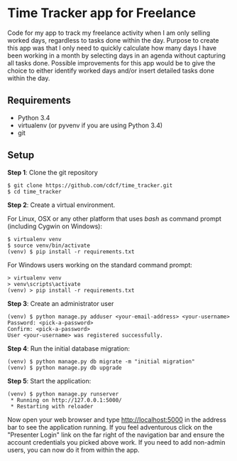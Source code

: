 Time Tracker app for Freelance
==============================

Code for my app to track my freelance activity when I am only selling worked days, regardless to tasks done within the
day. Purpose to create this app was that I only need to quickly calculate how many days I have been working in a
month by selecting days in an agenda without capturing all tasks done.
Possible improvements for this app would be to give the choice to either identify worked days and/or insert detailed
 tasks done within the day.

Requirements
------------

- Python 3.4
- virtualenv (or pyvenv if you are using Python 3.4)
- git

Setup
-----

**Step 1**: Clone the git repository

    $ git clone https://github.com/cdcf/time_tracker.git
    $ cd time_tracker

**Step 2**: Create a virtual environment.

For Linux, OSX or any other platform that uses *bash* as command prompt (including Cygwin on Windows):

    $ virtualenv venv
    $ source venv/bin/activate
    (venv) $ pip install -r requirements.txt

For Windows users working on the standard command prompt:

    > virtualenv venv
    > venv\scripts\activate
    (venv) > pip install -r requirements.txt

**Step 3**: Create an administrator user

    (venv) $ python manage.py adduser <your-email-address> <your-username>
    Password: <pick-a-password>
    Confirm: <pick-a-password>
    User <your-username> was registered successfully.

**Step 4**: Run the initial database migration:

    (venv) $ python manage.py db migrate -m "initial migration"
    (venv) $ python manage.py db upgrade
     
**Step 5**: Start the application:

    (venv) $ python manage.py runserver
     * Running on http://127.0.0.1:5000/
     * Restarting with reloader

Now open your web browser and type [http://localhost:5000](http://localhost:5000) in the address bar to see the
application running. If you feel adventurous click on the "Presenter Login" link on the far right of the navigation
bar and ensure the account credentials you picked above work.
If you need to add non-admin users, you can now do it from within the app.
